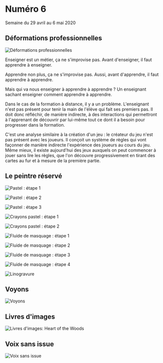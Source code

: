 # Numéro 6

Semaine du 29 avril au 6 mai 2020

## Déformations professionnelles

![Déformations professionnelles](images/deformations-professionnelles.jpg)

Enseigner est un métier, ça ne s'improvise pas.
Avant d'enseigner, il faut apprendre à enseigner.

Apprendre non plus, ça ne s'improvise pas.
Aussi, avant d'apprendre, il faut apprendre à apprendre.

Mais qui va nous enseigner à apprendre à apprendre ?
Un enseignant sachant enseigner comment apprendre à apprendre.

Dans le cas de la formation à distance, il y a un problème.
L'enseignant n'est pas présent
pour tenir la main de l'élève qui fait ses premiers pas.
Il doit donc réfléchir, de manière indirecte, à des interactions
qui permettront à l'apprenant de découvrir par lui-même
tout ce dont il a besoin pour progresser dans la formation.

C'est une analyse similaire à la création d'un jeu :
le créateur du jeu n'est pas présent avec les joueurs.
Il conçoit un système de règles
qui vont façonner de manière indirecte
l'expérience des joueurs au cours du jeu.
Même mieux, il existe aujourd'hui des jeux
auxquels on peut commencer à jouer sans lire les règles,
que l'on découvre progressivement en tirant des cartes
au fur et à mesure de la première partie.

## Le peintre réservé

![Pastel : étape 1](images/le-peintre-reserve-pastel-1.jpg)

![Pastel : étape 2](images/le-peintre-reserve-pastel-2.jpg)

![Pastel : étape 3](images/le-peintre-reserve-pastel-3.jpg)


![Crayons pastel : étape 1](images/le-peintre-reserve-crayon-pastel-1.jpg)

![Crayons pastel : étape 2](images/le-peintre-reserve-crayon-pastel-2.jpg)


![Fluide de masquage : étape 1](images/le-peintre-reserve-fluide-de-masquage-1.jpg)

![Fluide de masquage : étape 2](images/le-peintre-reserve-fluide-de-masquage-2.jpg)

![Fluide de masquage : étape 3](images/le-peintre-reserve-fluide-de-masquage-3.jpg)

![Fluide de masquage : étape 4](images/le-peintre-reserve-fluide-de-masquage-4.jpg)


![Linogravure](images/le-peintre-reserve-linogravure-1.jpg)


## Voyons

![Voyons](images/voyons.png)


## Livres d'images

![Livres d'images: Heart of the Woods](images/livres-d-images.jpg)


## Voix sans issue

![Voix sans issue](images/voix-sans-issue.jpg)


